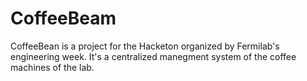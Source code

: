 # CoffeeBeam
CoffeeBean is a project for the Hacketon organized by Fermilab's engineering week. It's a centralized manegment system of the coffee machines of the lab.
